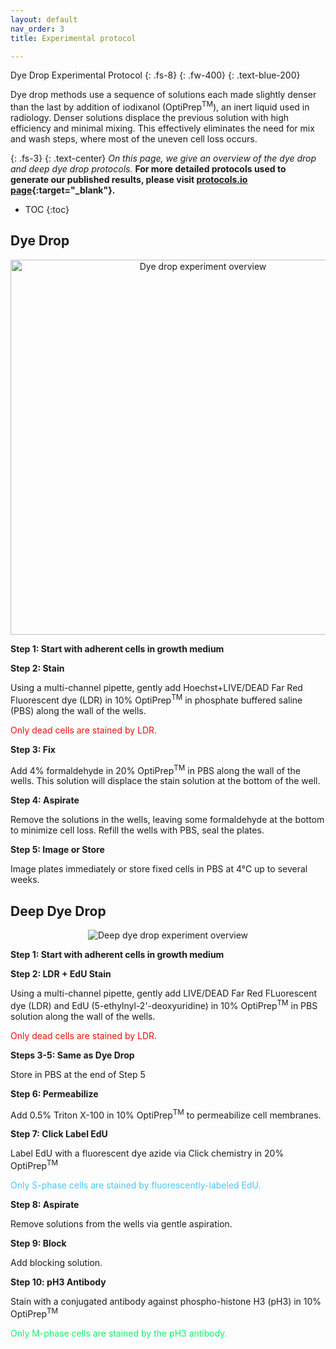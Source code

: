 ```yaml
---
layout: default
nav_order: 3
title: Experimental protocol

---
```


Dye Drop Experimental Protocol
{: .fs-8}
{: .fw-400}
{: .text-blue-200}

Dye drop methods use a sequence of solutions each made slightly denser than the last by addition of iodixanol (OptiPrep<sup>TM</sup>), an inert liquid used in radiology. Denser solutions displace the previous solution with high efficiency and minimal mixing. This effectively eliminates the need for mix and wash steps, where most of the uneven cell loss occurs.

{: .fs-3}
{: .text-center}
*On this page, we give an overview of the dye drop and deep dye drop protocols.* **For more detailed protocols used to generate our published results, please visit [protocols.io page](https://www.protocols.io/view/deep-dye-drop-protocol-j8nlkeww5l5r/v1){:target="_blank"}.**

* TOC
{:toc}

## Dye Drop

<p style="text-align:center;"><img src="{{ site.baseurl }}/assets/images/dye_drop/dd_exp_overview.png" alt="Dye drop experiment overview" width="600"></p>

**Step 1: Start with adherent cells in growth medium**

**Step 2: Stain**

Using a multi-channel pipette, gently add Hoechst+LIVE/DEAD Far Red Fluorescent dye (LDR) in 10% OptiPrep<sup>TM</sup> in phosphate buffered saline (PBS) along the wall of the wells. 

<span style="color:#F20D0A">Only dead cells are stained by LDR.</span>

**Step 3: Fix**

Add 4% formaldehyde in 20% OptiPrep<sup>TM</sup> in PBS along the wall of the wells. This solution will displace the stain solution at the bottom of the well.

**Step 4: Aspirate**

Remove the solutions in the wells, leaving some formaldehyde at the bottom to minimize cell loss. Refill the wells with PBS, seal the plates.

**Step 5: Image or Store**

Image plates immediately or store fixed cells in PBS at 4&deg;C up to several weeks.

## Deep Dye Drop

<p style="text-align:center;"><img src="{{ site.baseurl }}/assets/images/dye_drop/ddd_exp_overview.png" alt="Deep dye drop experiment overview" /></p>

**Step 1: Start with adherent cells in growth medium**

**Step 2: LDR + EdU Stain**
    
Using a multi-channel pipette, gently add LIVE/DEAD Far Red FLuorescent dye (LDR) and EdU (5-ethylnyl-2'-deoxyuridine) in 10% OptiPrep<sup>TM</sup> in PBS solution along the wall of the wells.

<span style="color:#F20D0A">Only dead cells are stained by LDR.</span>

**Steps 3-5: Same as Dye Drop**
    
Store in PBS at the end of Step 5

**Step 6: Permeabilize**

Add 0.5% Triton X-100 in 10% OptiPrep<sup>TM</sup> to permeabilize cell membranes. 

**Step 7: Click Label EdU**

Label EdU with a fluorescent dye azide via Click chemistry in 20% OptiPrep<sup>TM</sup>

<span style="color:#46C7FC">Only S-phase cells are stained by fluorescently-labeled EdU.</span>

**Step 8: Aspirate**

Remove solutions from the wells via gentle aspiration.

**Step 9: Block**

Add blocking solution.

**Step 10: pH3 Antibody**

Stain with a conjugated antibody against phospho-histone H3 (pH3) in 10% OptiPrep<sup>TM</sup>

<span style="color:#0FF169">Only M-phase cells are stained by the pH3 antibody.</span>
